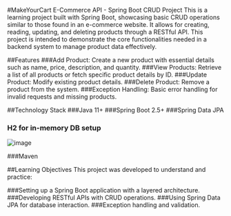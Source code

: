 #MakeYourCart E-Commerce API - Spring Boot CRUD Project
This is a learning project built with Spring Boot, showcasing basic CRUD operations similar to those found in an e-commerce website. It allows for creating, reading, updating, and deleting products through a RESTful API. This project is intended to demonstrate the core functionalities needed in a backend system to manage product data effectively.

##Features
###Add Product: Create a new product with essential details such as name, price, description, and quantity.
###View Products: Retrieve a list of all products or fetch specific product details by ID.
###Update Product: Modify existing product details.
###Delete Product: Remove a product from the system.
###Exception Handling: Basic error handling for invalid requests and missing products.

##Technology Stack
###Java 11+
###Spring Boot 2.5+
###Spring Data JPA
### H2 for in-memory DB setup
![image](https://github.com/user-attachments/assets/60b70eff-91bc-4185-86c4-3e8d8b7b956a)

###Maven

##Learning Objectives
This project was developed to understand and practice:

###Setting up a Spring Boot application with a layered architecture.
###Developing RESTful APIs with CRUD operations.
###Using Spring Data JPA for database interaction.
###Exception handling and validation.
